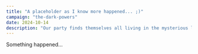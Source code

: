 ```yaml
---
title: "A placeholder as I know more happened... ;)"
campaign: "the-dark-powers"
date: 2024-10-14
description: "Our party finds themselves all living in the mysterious land of Barovia"
---
```


Something happened...